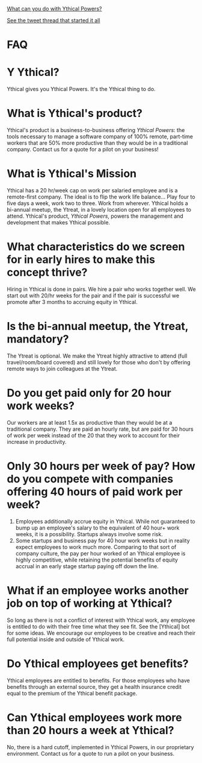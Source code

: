 [What can you do with Ythical Powers?](https://www.twitter.com/ythical)

[See the tweet thread that started it all](https://twitter.com/corbett/status/1153382439294840832)

# FAQ




# Y Ythical?
Ythical gives you Ythical Powers. It's the Ythical thing to do.

# What is Ythical's product?
Ythical's product is a business-to-business offering _Ythical Powers_: the tools necessary to manage a software company of 100% remote, part-time workers that are 50% more productive than they would be in a traditional company. Contact us for a quote for a pilot on your business! 

# What is Ythical's Mission
Ythical has a 20 hr/week cap on work per salaried employee and is a remote-first company. The ideal is to flip the work life balance... Play four to five days a week, work two to three. Work from wherever. Ythical holds a bi-annual meetup, the Ytreat, in a lovely location open for all employees to attend. Ythical's product, _Ythical Powers_, powers the management and development that makes Ythical possible. 

# What characteristics do we screen for in early hires to make this concept thrive?
Hiring in Ythical is done in pairs. We hire a pair who works together well. We start out with 20/hr weeks for the pair and if the pair is successful we promote after 3 months to accruing equity in Ythical.

# Is the bi-annual meetup, the Ytreat, mandatory?
The Ytreat is optional. We make the Ytreat highly attractive to attend (full travel/room/board covered) and still lovely for those who don't by offering remote ways to join colleagues at the Ytreat. 

# Do you get paid only for 20 hour work weeks?
Our workers are at least 1.5x as productive than they would be at a traditional company. They are paid an hourly rate, but are paid for 30 hours of work per week instead of the 20 that they work to account for their increase in productivity. 

# Only 30 hours per week of pay? How do you compete with companies offering 40 hours of paid work per week?
1. Employees additionally accrue equity in Ythical. While not guaranteed to bump up an employee's salary to the equivalent of 40 hour+ work weeks, it is a possibility. Startups always involve some risk. 
2. Some startups and business pay for 40 hour work weeks but in reality expect employees to work much more. Comparing to that sort of company culture, the pay per hour worked of an Ythical employee is highly competitive, while retaining the potential benefits of equity accrual in an early stage startup paying off down the line. 

# What if an employee works another job on top of working at Ythical?
So long as there is not a conflict of interest with Ythical work, any employee is entitled to do with their free time what they see fit. See the [Ythical] bot for some ideas. We encourage our employees to be creative and reach their full potential inside and outside of Ythical work. 

# Do Ythical employees get benefits?
Ythical employees are entitled to benefits. For those employees who have benefits through an external source, they get a health insurance credit equal to the premium of the Ythical benefit package.

# Can Ythical employees work more than 20 hours a week at Ythical?
No, there is a hard cutoff, implemented in Ythical Powers, in our proprietary  environment. Contact us for a quote to run a pilot on your business. 
